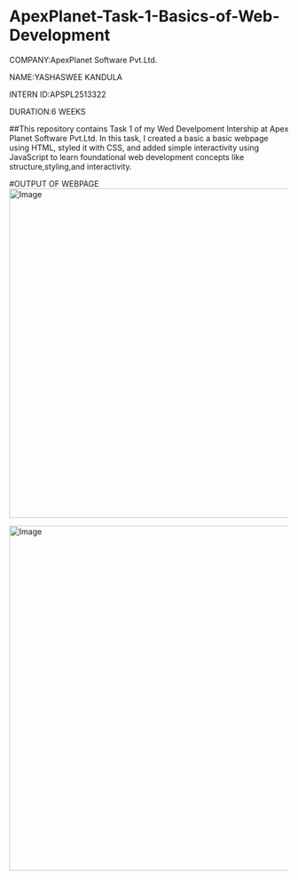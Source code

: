 # ApexPlanet-Task-1-Basics-of-Web-Development

COMPANY:ApexPlanet Software Pvt.Ltd.

NAME:YASHASWEE KANDULA

INTERN ID:APSPL2513322

DURATION:6 WEEKS

##This repository contains Task 1 of my Wed Develpoment Intership at Apex Planet Software Pvt.Ltd. In this task, I created a basic a basic webpage using HTML, styled it with CSS, and added simple interactivity using JavaScript to learn foundational web development concepts like structure,styling,and interactivity.

#OUTPUT OF WEBPAGE
<img width="787" height="593" alt="Image" src="https://github.com/user-attachments/assets/fd4bb46d-73e4-4df8-9ad8-e618e08c1d42" />

<img width="740" height="621" alt="Image" src="https://github.com/user-attachments/assets/ca8a1ba0-4e99-40b1-bc3b-eb522f7a22d2" />
